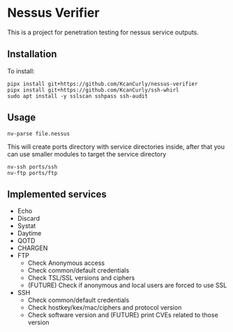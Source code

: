# Nessus Verifier

This is a project for penetration testing for nessus service outputs.

## Installation

To install:

```
pipx install git+https://github.com/KcanCurly/nessus-verifier
pipx install git+https://github.com/KcanCurly/ssh-whirl
sudo apt install -y sslscan sshpass ssh-audit
```

## Usage

```
nv-parse file.nessus
```

This will create ports directory with service directories inside, after that you can use smaller modules to target the service directory

```
nv-ssh ports/ssh
nv-ftp ports/ftp
```

## Implemented services

* Echo
* Discard
* Systat
* Daytime
* QOTD
* CHARGEN
* FTP
  * Check Anonymous access
  * Check common/default credentials
  * Check TSL/SSL versions and ciphers
  * (FUTURE) Check if anonymous and local users are forced to use SSL
* SSH
  * Check common/default credentials
  * Check hostkey/kex/mac/ciphers and protocol version
  * Check software version and (FUTURE) print CVEs related to those version


